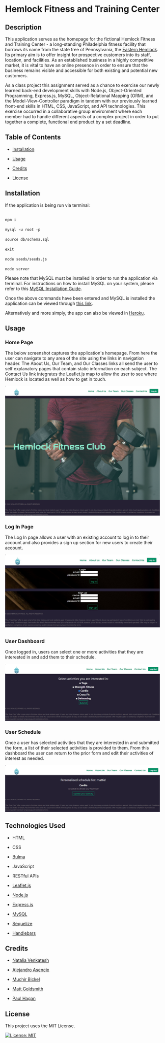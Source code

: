 
# Hemlock Fitness and Training Center

## Description

This application serves as the homepage for the fictional Hemlock Fitness and Training Center - a long-standing Philadelphia fitness facility that borrows its name from the state tree of Pennsylvania, the [Eastern Hemlock](https://en.wikipedia.org/wiki/Tsuga_canadensis). Its primary aim is to offer insight for prospective customers into its staff, location, and facilities. As an established business in a highly competitive market, it is vital to have an online presence in order to ensure that the business remains visible and accessible for both existing and potential new customers.

As a class project this assignment served as a chance to exercise our newly learned back-end development skills with Node.js, Object-Oriented Programming, Express.js, MySQL, Object-Relational Mapping (ORM), and the Model-View-Controller paradigm in tandem with our previously learned front-end skills in HTML, CSS, JavaScript, and API technologies. This exercise occurred in a collaborative group environment where each member had to handle different aspects of a complex project in order to put together a complete, functional end product by a set deadline.

## Table of Contents

- [Installation](#installation)

- [Usage](#usage)

- [Credits](#credits)

- [License](#license)

## Installation

If the application is being run via terminal:

```

npm i

mysql -u root -p

source db/schema.sql

exit

node seeds/seeds.js

node server

```

Please note that MySQL must be installed in order to run the application via terminal. For instructions on how to install MySQL on your system, please refer to this [MySQL Installation Guide](https://coding-boot-camp.github.io/full-stack/mysql/mysql-installation-guide).

Once the above commands have been entered and MySQL is installed the application can be viewed through [this link](http://localhost:6505/).

Alternatively and more simply, the app can also be viewed in [Heroku](https://hemlock-fit-club.herokuapp.com/).

## Usage

### Home Page

The below screenshot captures the application's homepage. From here the user can navigate to any area of the site using the links in navigation header. The About Us, Our Team, and Our Classes links all send the user to self explanatory pages that contain static information on each subject. The Contact Us link integrates the Leaflet.js map to allow the user to see where Hemlock is located as well as how to get in touch.

![Hemlock Fitness Home Page](/public/images/readme/hemlock-home.png)

### Log In Page

The Log In page allows a user with an existing account to log in to their account and also provides a sign up section for new users to create their account.

![Hemlock Fitness Log In Page](/public/images/Web%20capture_23-12-2022_15414_localhost.jpeg)

### User Dashboard

Once logged in, users can select one or more activities that they are interested in and add them to their schedule.

![Hemlock Fitness User Dashboard](/public/images/readme/hemlock-user-dashboard.png)

### User Schedule

Once a user has selected activities that they are interested in and submitted the form, a list of their selected activities is provided to them. From this dashboard the user can return to the prior form and edit their activities of interest as needed.

![Hemlock Fitness User Schedule](/public/images/readme/hemlock-my-schedule.png)

## Technologies Used

- HTML

- CSS

- [Bulma](https://bulma.io/)

- JavaScript

- RESTful APIs

- [Leaflet.js](https://leafletjs.com/)

- [Node.js](https://nodejs.org/en/)

- [Express.js](https://expressjs.com/)

- [MySQL](https://www.mysql.com/)

- [Sequelize](https://sequelize.org/)

- [Handlebars](https://handlebarsjs.com/)

## Credits

- [Natalia Venkatesh](https://github.com/NataVenk)

- [Alejandro Asencio](https://github.com/z20axa)

- [Muchir Bickel](https://github.com/muchirbickel)

- [Matt Goldsmith](https://github.com/chocochip287)

- [Paul Hagan](https://github.com/phagn131)

## License

This project uses the MIT License.

[![License: MIT](https://img.shields.io/badge/License-MIT-yellow.svg)](https://opensource.org/licenses/MIT)